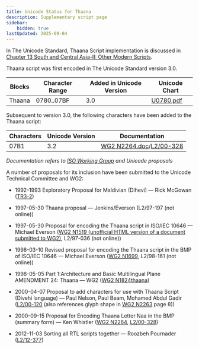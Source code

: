 ```yaml
---
title: Unicode Status for Thaana
description: Supplementary script page
sidebar:
    hidden: true
lastUpdated: 2025-09-04
---
```


In The Unicode Standard, Thaana Script implementation is discussed in [Chapter 13 South and Central Asia-II: Other Modern Scripts](http://www.unicode.org/versions/latest/ch13.pdf).

[comment]: # (end of intro)

[comment]: # (start of blocks)

Thaana script was first encoded in The Unicode Standard version 3.0. 

| Blocks  |  Character Range  |  Added in Unicode Version  |  Unicode Chart  |
| ------- | ----------------- | -------------------------- | --------------- |
| Thaana  |  0780..07BF  |  3.0  |  [U0780.pdf](http://www.unicode.org/charts/PDF/U0780.pdf)  |

[comment]: # (end of blocks)

[comment]: # (start of chars)

Subsequent to version 3.0, the following characters have been added to the Thaana script:

| Characters | Unicode Version | Documentation |
| ---------- | --------------- | ------------- |
| 07B1 | 3.2 | [WG2 N2264.doc](https://www.unicode.org/wg2/docs/n2264.doc)/[L2/00-328](http://www.unicode.org/cgi-bin/GetMatchingDocs.pl?L2/00-328) |

_Documentation refers to [ISO Working Group](https://www.unicode.org/wg2/) and Unicode proposals_

[comment]: # (end of chars)

[comment]: # (start of rest)

A number of proposals for its inclusion have been submitted to the Unicode Technical Committee and WG2:

- 1992-1993 Exploratory Proposal for Maldivian (Dihevi) — Rick McGowan ([TR3-2](http://www.unicode.org/reports/tr3-2/))  

- 1997-05-30 Thaana proposal — Jenkins/Everson (L2/97-197 (not online))

- 1997-05-30 Proposal for encoding the Thaana script in ISO/IEC 10646 — Michael Everson ([WG2 N1519 (unofficial HTML version of a document submitted to WG2)](http://www.evertype.com/standards/dv/thaana.html),        L2/97-036  (not online))

- 1998-03-10 Revised proposal for encoding the Thaana script in the BMP of ISO/IEC 10646 — Michael Everson ([WG2 N1699](https://www.unicode.org/wg2/docs/n1699.pdf), L2/98-161 (not online))

- 1998-05-05 Part 1:Architecture and Basic Multilingual Plane AMENDMENT 24: Thaana — WG2 ([WG2 N1824thaana](https://www.unicode.org/wg2/docs/n1824thaana.pdf))

- 2000-04-07 Proposal to add characters for use with Thaana Script (Divehi language) — Paul Nelson, Paul Beam, Mohamed Abdul Gadir  ([L2/00-120](http://www.unicode.org/cgi-bin/GetMatchingDocs.pl?L2/00-120) (also references glyph shape in [WG2 N2263](https://www.unicode.org/wg2/docs/n2263.pdf) page 8))

- 2000-09-15 Proposal for Encoding Thaana Letter Naa in the BMP (summary form) — Ken Whistler ([WG2 N2264](https://www.unicode.org/wg2/docs/n2264.doc), [L2/00-328](http://www.unicode.org/cgi-bin/GetMatchingDocs.pl?L2/00-328))

- 2012-11-03 Sorting all RTL scripts together — Roozbeh Pournader ([L2/12-377](http://www.unicode.org/cgi-bin/GetMatchingDocs.pl?L2/12-377))
